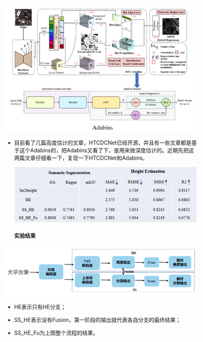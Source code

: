 ![image-20240229130556562](./images/2_29_1.png)

* 目前看了几篇高度估计的文章，HTCDCNet已经开源，并且有一些文章都是基于这个Adabins的，把Adabins又看了下，是用来做深度估计的。近期先把这两篇文章仔细看一下，复现一下HTCDCNet和Adabins。

  ![image-20240229130823315](./images/2_29_2.png)

  #### 实验结果

![image-20240229130622474](./images/2_29_3.png)

* HE表示只有HE分支；

* SS_HE表示没有Fusion，第一阶段的输出就代表各自分支的最终结果；
* SS_HE_Fu为上图整个流程的结果。
